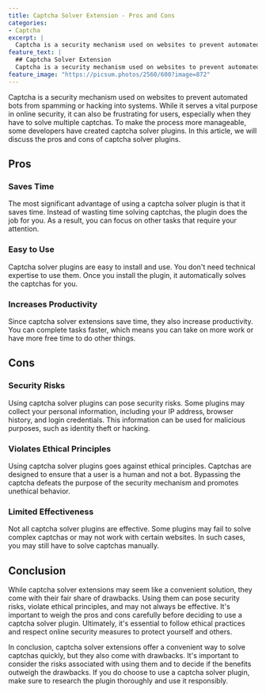 ```yaml
---
title: Captcha Solver Extension - Pros and Cons
categories:
- Captcha
excerpt: |
  Captcha is a security mechanism used on websites to prevent automated bots from spamming or hacking into systems. While it serves a vital purpose in online security, it can also be frustrating for users, especially when they have to solve multiple captchas. To make the process more manageable, some developers have created captcha solver plugins. In this article, we will discuss the pros and cons of captcha solver plugins.
feature_text: |
  ## Captcha Solver Extension
  Captcha is a security mechanism used on websites to prevent automated bots from spamming or hacking into systems. While it serves a vital purpose in online security, it can also be frustrating for users, especially when they have to solve multiple captchas. To make the process more manageable, some developers have created captcha solver plugins. In this article, we will discuss the pros and cons of captcha solver plugins.
feature_image: "https://picsum.photos/2560/600?image=872"
---
```


Captcha is a security mechanism used on websites to prevent automated bots from spamming or hacking into systems. While it serves a vital purpose in online security, it can also be frustrating for users, especially when they have to solve multiple captchas. To make the process more manageable, some developers have created captcha solver plugins. In this article, we will discuss the pros and cons of captcha solver plugins.

## Pros
### Saves Time
The most significant advantage of using a captcha solver plugin is that it saves time. Instead of wasting time solving captchas, the plugin does the job for you. As a result, you can focus on other tasks that require your attention.

### Easy to Use
Captcha solver plugins are easy to install and use. You don't need technical expertise to use them. Once you install the plugin, it automatically solves the captchas for you.

### Increases Productivity
Since captcha solver extensions save time, they also increase productivity. You can complete tasks faster, which means you can take on more work or have more free time to do other things.

## Cons
### Security Risks
Using captcha solver plugins can pose security risks. Some plugins may collect your personal information, including your IP address, browser history, and login credentials. This information can be used for malicious purposes, such as identity theft or hacking.

### Violates Ethical Principles
Using captcha solver plugins goes against ethical principles. Captchas are designed to ensure that a user is a human and not a bot. Bypassing the captcha defeats the purpose of the security mechanism and promotes unethical behavior.

### Limited Effectiveness
Not all captcha solver plugins are effective. Some plugins may fail to solve complex captchas or may not work with certain websites. In such cases, you may still have to solve captchas manually.

## Conclusion
While captcha solver extensions may seem like a convenient solution, they come with their fair share of drawbacks. Using them can pose security risks, violate ethical principles, and may not always be effective. It's important to weigh the pros and cons carefully before deciding to use a captcha solver plugin. Ultimately, it's essential to follow ethical practices and respect online security measures to protect yourself and others.

In conclusion, captcha solver extensions offer a convenient way to solve captchas quickly, but they also come with drawbacks. It's important to consider the risks associated with using them and to decide if the benefits outweigh the drawbacks. If you do choose to use a captcha solver plugin, make sure to research the plugin thoroughly and use it responsibly.

